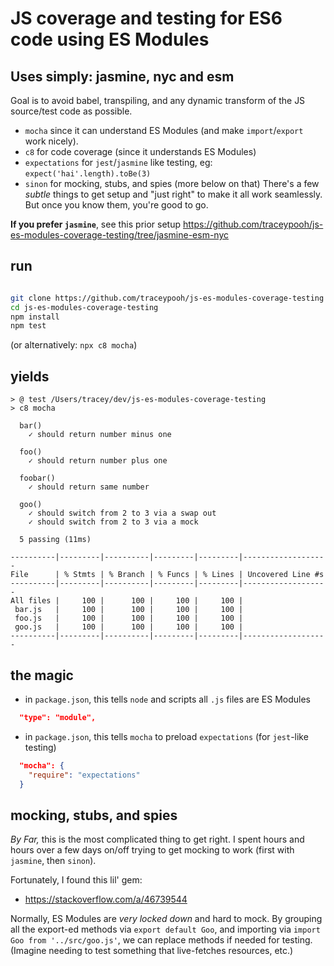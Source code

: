 # JS coverage and testing for ES6 code using ES Modules
## Uses simply: jasmine, nyc and esm
Goal is to avoid babel, transpiling, and any dynamic transform of the JS source/test code as possible.
- `mocha` since it can understand ES Modules (and make `import`/`export` work nicely).
- `c8` for code coverage (since it understands ES Modules)
- `expectations` for `jest`/`jasmine` like testing, eg: `expect('hai'.length).toBe(3)`
- `sinon` for mocking, stubs, and spies (more below on that)
There's a few _subtle_ things to get setup and "just right" to make it all work seamlessly.
But once you know them, you're good to go.

**If you prefer `jasmine`**, see this prior setup
https://github.com/traceypooh/js-es-modules-coverage-testing/tree/jasmine-esm-nyc


## run
```bash

git clone https://github.com/traceypooh/js-es-modules-coverage-testing
cd js-es-modules-coverage-testing
npm install
npm test
```
(or alternatively: `npx c8 mocha`)

## yields
```text
> @ test /Users/tracey/dev/js-es-modules-coverage-testing
> c8 mocha

  bar()
    ✓ should return number minus one

  foo()
    ✓ should return number plus one

  foobar()
    ✓ should return same number

  goo()
    ✓ should switch from 2 to 3 via a swap out
    ✓ should switch from 2 to 3 via a mock

  5 passing (11ms)

----------|---------|----------|---------|---------|-------------------
File      | % Stmts | % Branch | % Funcs | % Lines | Uncovered Line #s
----------|---------|----------|---------|---------|-------------------
All files |     100 |      100 |     100 |     100 |
 bar.js   |     100 |      100 |     100 |     100 |
 foo.js   |     100 |      100 |     100 |     100 |
 goo.js   |     100 |      100 |     100 |     100 |
----------|---------|----------|---------|---------|-------------------
```

## the magic
- in `package.json`, this tells `node` and scripts all `.js` files are ES Modules
```json
  "type": "module",
```
- in `package.json`, this tells `mocha` to preload `expectations` (for `jest`-like testing)
```json
  "mocha": {
    "require": "expectations"
  }
```


## mocking, stubs, and spies
_By Far,_ this is the most complicated thing to get right.  I spent hours and hours over a few days on/off trying to get mocking to work (first with `jasmine`, then `sinon`).

Fortunately, I found this lil' gem:
- https://stackoverflow.com/a/46739544

Normally, ES Modules are _very locked down_ and hard to mock.  By grouping all the export-ed methods via `export default Goo`, and importing via `import Goo from '../src/goo.js'`, we can replace methods if needed for testing.  (Imagine needing to test something that live-fetches resources, etc.)
